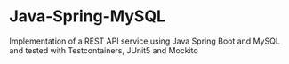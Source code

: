 # Java-Spring-MySQL
Implementation of a REST API service using Java Spring Boot and MySQL and tested with Testcontainers, JUnit5 and Mockito
